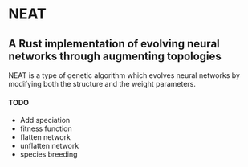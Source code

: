# NEAT

## A Rust implementation of evolving neural networks through augmenting topologies  

NEAT is a type of genetic algorithm which evolves neural networks by modifying both the structure
and the weight parameters.

#### TODO

- Add speciation
- fitness function
- flatten network
- unflatten network
- species breeding 

